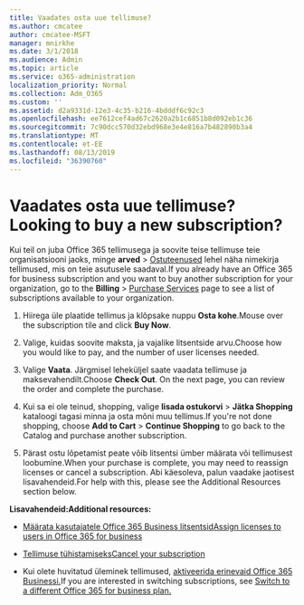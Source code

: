 ```yaml
---
title: Vaadates osta uue tellimuse?
ms.author: cmcatee
author: cmcatee-MSFT
manager: mnirkhe
ms.date: 3/1/2018
ms.audience: Admin
ms.topic: article
ms.service: o365-administration
localization_priority: Normal
ms.collection: Adm_O365
ms.custom: ''
ms.assetid: d2a9331d-12e3-4c35-b216-4bdddf6c92c3
ms.openlocfilehash: ee7612cef4ad67c2620a2b1c6851b8d092eb1c36
ms.sourcegitcommit: 7c90dcc570d32ebd968e3e4e816a7b482890b3a4
ms.translationtype: MT
ms.contentlocale: et-EE
ms.lasthandoff: 08/13/2019
ms.locfileid: "36390760"
---
```

# <a name="looking-to-buy-a-new-subscription"></a><span data-ttu-id="46ec2-102">Vaadates osta uue tellimuse?</span><span class="sxs-lookup"><span data-stu-id="46ec2-102">Looking to buy a new subscription?</span></span>

<span data-ttu-id="46ec2-103">Kui teil on juba Office 365 tellimusega ja soovite teise tellimuse teie organisatsiooni jaoks, minge **arved** \> [Ostuteenused](https://go.microsoft.com/fwlink/p/?linkid=868433) lehel näha nimekirja tellimused, mis on teie asutusele saadaval.</span><span class="sxs-lookup"><span data-stu-id="46ec2-103">If you already have an Office 365 for business subscription and you want to buy another subscription for your organization, go to the **Billing** \> [Purchase Services](https://go.microsoft.com/fwlink/p/?linkid=868433) page to see a list of subscriptions available to your organization.</span></span>
 
1. <span data-ttu-id="46ec2-104">Hiirega üle plaatide tellimus ja klõpsake nuppu **Osta kohe**.</span><span class="sxs-lookup"><span data-stu-id="46ec2-104">Mouse over the subscription tile and click **Buy Now**.</span></span>

2. <span data-ttu-id="46ec2-105">Valige, kuidas soovite maksta, ja vajalike litsentside arvu.</span><span class="sxs-lookup"><span data-stu-id="46ec2-105">Choose how you would like to pay, and the number of user licenses needed.</span></span>

3. <span data-ttu-id="46ec2-106">Valige **Vaata**. Järgmisel leheküljel saate vaadata tellimuse ja maksevahendilt.</span><span class="sxs-lookup"><span data-stu-id="46ec2-106">Choose **Check Out**. On the next page, you can review the order and complete the purchase.</span></span>

4. <span data-ttu-id="46ec2-107">Kui sa ei ole teinud, shopping, valige **lisada ostukorvi** \> **Jätka Shopping** kataloogi tagasi minna ja osta mõni muu tellimus.</span><span class="sxs-lookup"><span data-stu-id="46ec2-107">If you're not done shopping, choose **Add to Cart** \> **Continue Shopping** to go back to the Catalog and purchase another subscription.</span></span> 

5. <span data-ttu-id="46ec2-108">Pärast ostu lõpetamist peate võib litsentsi ümber määrata või tellimusest loobumine.</span><span class="sxs-lookup"><span data-stu-id="46ec2-108">When your purchase is complete, you may need to reassign licenses or cancel a subscription.</span></span> <span data-ttu-id="46ec2-109">Abi käesoleva, palun vaadake jaotisest lisavahendeid.</span><span class="sxs-lookup"><span data-stu-id="46ec2-109">For help with this, please see the Additional Resources section below.</span></span>

 <span data-ttu-id="46ec2-110">**Lisavahendeid:**</span><span class="sxs-lookup"><span data-stu-id="46ec2-110">**Additional resources:**</span></span>
  
- [<span data-ttu-id="46ec2-111">Määrata kasutajatele Office 365 Business litsentsid</span><span class="sxs-lookup"><span data-stu-id="46ec2-111">Assign licenses to users in Office 365 for business</span></span>](https://docs.microsoft.com/en-us/office365/admin/subscriptions-and-billing/assign-licenses-to-users)
    
- [<span data-ttu-id="46ec2-112">Tellimuse tühistamiseks</span><span class="sxs-lookup"><span data-stu-id="46ec2-112">Cancel your subscription</span></span>](https://docs.microsoft.com/en-us/office365/admin/subscriptions-and-billing/cancel-your-subscription)
    
- <span data-ttu-id="46ec2-113">Kui olete huvitatud üleminek tellimused, [aktiveerida erinevaid Office 365 Businessi.](https://docs.microsoft.com/en-us/office365/admin/subscriptions-and-billing/switch-to-a-different-plan)</span><span class="sxs-lookup"><span data-stu-id="46ec2-113">If you are interested in switching subscriptions, see [Switch to a different Office 365 for business plan.](https://docs.microsoft.com/en-us/office365/admin/subscriptions-and-billing/switch-to-a-different-plan)</span></span>